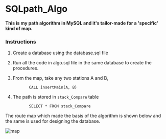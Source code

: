 # SQLpath_Algo
**This is my path algorithm in MySQL and it's tailor-made for a 'specific' kind of map.**

### Instructions
1. Create a database using the database.sql file
2. Run all the code in algo.sql file in the same database to create the procedures.
3. From the map, take any two stations A and B,
              
              CALL insertMain(A, B)
4. The path is stored in `stack_Compare` table
              
              SELECT * FROM stack_Compare

The route map which made the basis of the algorithm is shown below and the same is used for designing the database.

![map](https://user-images.githubusercontent.com/92433908/148652055-23a37e70-3713-4932-941d-d31d4bd1835e.jpg)
